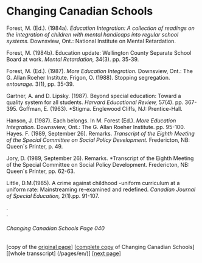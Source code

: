 # Changing Canadian Schools
Forest, M. (Ed.). (1984a). *Education Integration: A collection of readings on the integration of children with mental handicaps into regular school systems.* Downsview, Ont.: National Institute on Mental Retardation.  

Forest, M. (1984b). Education update: Wellington County Separate School Board at work. *Mental Retardation,* 34(3). pp. 35-39.  

Forest, M. (Ed.). (1987). *More Education Integration.* Downsview, Ont.: The G. Allan Roeher Institute.
Frigon, O. (1988). Stopping segregation. *entourage.* 3(1), pp. 35-39.  

Gartner, A. and D. Lipsky. (1987). Beyond special education: Toward a quality system for all students. *Harvard Educational Review,* 57(4). pp. 367-395.
Goffman, E. (1963). *Stigma. Englewood Cliffs, NJ: Prentice-Hall.  

Hanson, J. (1987). Each belongs. In M. Forest (Ed.). *More Education Integration.* Downsview, Ont.: The G. Allan Roeher Institute. pp. 95-100.
Hayes. F. (1989, September 26). Remarks. *Transcript of the Eighth Meeting of the Special Committee on Social Policy Development.* Fredericton, NB: Queen´s Printer, p. 49.  

Jory, D. (1989, September 26). Remarks. *Transcript of the Eighth Meeting of the Special Committee on Social Policy Development. Fredericton, NB: Queen´s Printer, pp. 62-63.  

Little, D.M.(1985). A crime against childhood -uniform curriculum at a uniform rate: Mainstreaming re-examined and redefined. *Canadian Journal of Special Education,* 2(1).pp. 91-107.

.  
.  

###### Changing Canadian Schools Page 040

[copy of the [original page](/copies-from-original/CCS040.png)]
[[complete copy](/copies-from-original/BestCopy_Changing_Canadian_Schools_Perspectives_on_Disability_and_Inclusion.pdf) of Changing Canadian Schools]
[[whole transscript] (/pages/en/)]
[[next page](Changing_Canadian_Schools-041)]



